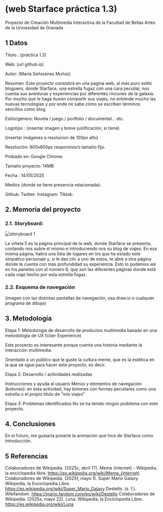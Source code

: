 # (web Starface práctica 1.3)
Proyecto de Creación Multimedia Interactiva de la Facultad de Bellas Artes de la Univesidad de Granada

## 1 Datos
Titulo : (práctica 1.3)

Web: (url github.io)

Autor: (María Señoranes Muñoz)

Resumen :Este proyecto consistirá en una pagina web, al más puro estilo bloguero, donde Starface, una estrella fugaz con una cara peculiar, nos cuenta sus aventuras y experiencias por diferentes rincones de la galaxia.
Por mucho que le haga ilusión compartir sus viajes, no entiende mucho las nuevas tecnologías y por ende no sabe cómo se escriben términos sencillos como blog.

Estilo/género: Novela / juego / portfolio / documental... etc.

Logotipo : (insertar imagen y breve justificación, si tiene)

(insertar imágenes a resolucion de 100px alto)

Resolución: 800x600px responsivo/o tamaño fijo.

Probado en: Google Chrome

Tamaño proyecto: 14MB

Fecha : 14/05/2025

Medios (donde se tiene presencia relacionada):

Github:
Twitter:
Instagram:
Tiktok:

## 2. Memoria del proyecto
### 2.1. Storyboard:
![storyboard 1](https://github.com/user-attachments/assets/b4430db0-6464-455b-a15f-3735420b5d1d)

La viñeta 5 es la página principal de la web, donde Starface se presenta, contando nos sobre él mismo e introduciendo nos su blog de viajes.
En esa misma página, habrá una lista de lugares en los que ha estado este simpático personaje y, si le das clic a uno de estos, te abre a otra página donde te cuenta con más profundidad su experiencia. Esto lo podemos ver en los paneles con el número 6, que son las diferentes páginas donde está cada viaje hecho por esta estrella fugaz.

### 2.2. Esquema de navegación
(imagen con las distintas pantallas de navegación, usa draw.io o cualquier programa de dibujo)

## 3. Metodología

Etapa 1: Metodología de desarrollo de productos multimedia basado en una metodología de UX (User Experience)

Este proyecto es interesante porque cuenta una historia mediante la interacción multimedia.

Orientado a un público que le guste la cultura meme, que es la estética en la que se sgue para hacer este proyecto, es decir.

Etapa 2: Desarrollo / actividades realizadas

Instrucciones y ayuda al usuario
Menús y elementos de navegación (botones): en esta actividad, hay botones con formas peculiares como una estrella o el propio título de "mis viajes"

Etapa 3: Problemas identificados
No se ha tenido ningún problema con este proyecto.

## 4. Conclusiones
En el futuro, me gustaría ponerle la animación que hice de Starface como introducción.

## 5 Referencias
Colaboradores de Wikipedia. (2025c, abril 17). Meme (internet) - Wikipedia, la enciclopedia libre. https://es.wikipedia.org/wiki/Meme_(internet)
Colaboradores de Wikipedia. (2025f, mayo 1). Super Mario Galaxy. Wikipedia, la Enciclopedia Libre. https://es.wikipedia.org/wiki/Super_Mario_Galaxy
Destello. (s. f.). Wikifandom. https://mario.fandom.com/es/wiki/Destello
Colaboradores de Wikipedia. (2025a, mayo 22). Luna. Wikipedia, la Enciclopedia Libre. https://es.wikipedia.org/wiki/Luna

